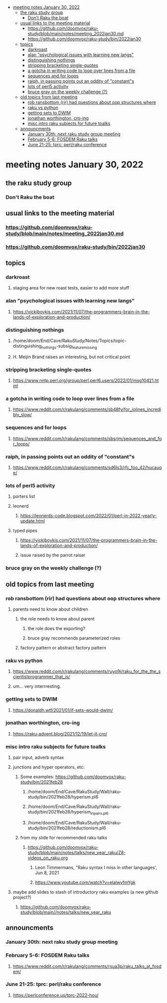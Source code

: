 - [meeting notes January 30, 2022](#org90900c3)
  - [the raku study group](#org7795a8a)
    - [Don't Raku the boat](#org87b06a7)
  - [usual links to the meeting material](#org9d4e420)
    - [<https://github.com/doomvox/raku-study/blob/main/notes/meeting_2022jan30.md>](#orgb07c092)
    - [<https://github.com/doomvox/raku-study/bin/2022jan30>](#orgfe44341)
  - [topics](#org06013bd)
    - [darkroast](#org6c9ca79)
    - [alan "psychological issues with learning new langs"](#org7b3f443)
    - [distinguishing nothings](#orgdaf43a9)
    - [stripping bracketing single-quotes](#org629faa9)
    - [a gotcha in writing code to loop over lines from a file](#org1f61e1e)
    - [sequences and for loops](#org55dc9a9)
    - [raiph, in passing points out an oddity of "constant"s](#orgb344481)
    - [lots of perl5 activity](#org5b46ec2)
    - [bruce gray on the weekly challenge (?)](#orgd3ca356)
  - [old topics from last meeting](#org64e8e65)
    - [rob ransbottom (rir) had questions about oop structures where](#orgb0bca3e)
    - [raku vs python](#orgb77e1c3)
    - [getting sets to DWIM](#org7112785)
    - [jonathan worthington, cro-ing](#orgdfd4622)
    - [misc intro raku subjects for future toalks](#org79d3ff3)
  - [announcments](#org9234a50)
    - [January 30th: next raku study group meeting](#org3113216)
    - [February 5-6: FOSDEM Raku talks](#orgde49ff5)
    - [June 21-25: tprc: perl/raku conference](#orgcfe4b96)


<a id="org90900c3"></a>

# meeting notes January 30, 2022


<a id="org7795a8a"></a>

## the raku study group


<a id="org87b06a7"></a>

### Don't Raku the boat


<a id="org9d4e420"></a>

## usual links to the meeting material


<a id="orgb07c092"></a>

### <https://github.com/doomvox/raku-study/blob/main/notes/meeting_2022jan30.md>


<a id="orgfe44341"></a>

### <https://github.com/doomvox/raku-study/bin/2022jan30>


<a id="org06013bd"></a>

## topics


<a id="org6c9ca79"></a>

### darkroast

1.  staging area for new roast tests, easier to add more stuff


<a id="org7b3f443"></a>

### alan "psychological issues with learning new langs"

1.  <https://vickiboykis.com/2021/11/07/the-programmers-brain-in-the-lands-of-exploration-and-production/>


<a id="orgdaf43a9"></a>

### distinguishing nothings

1.  /home/doom/End/Cave/RakuStudy/Notes/Topics/topic-distinguishing<sub>nothings</sub>-subsig<sub>feature</sub><sub>missing</sub>

2.  H. Meijin Brand raises an interesting, but not critical point


<a id="org629faa9"></a>

### stripping bracketing single-quotes

1.  <https://www.nntp.perl.org/group/perl.perl6.users/2022/01/msg10421.html>


<a id="org1f61e1e"></a>

### a gotcha in writing code to loop over lines from a file

1.  <https://www.reddit.com/r/rakulang/comments/sb48fy/for_iolines_incredibly_slow/>


<a id="org55dc9a9"></a>

### sequences and for loops

1.  <https://www.reddit.com/r/rakulang/comments/sbsrjm/sequences_and_for_loops/>


<a id="orgb344481"></a>

### raiph, in passing points out an oddity of "constant"s

1.  <https://www.reddit.com/r/rakulang/comments/sd6ls3/rfc_foo_42/hucauoe/>


<a id="org5b46ec2"></a>

### lots of perl5 activity

1.  porters list

2.  leonerd

    1.  <https://leonerds-code.blogspot.com/2022/01/perl-in-2022-yearly-update.html>

3.  typed pipes

    1.  <https://vickiboykis.com/2021/11/07/the-programmers-brain-in-the-lands-of-exploration-and-production/>
    
    2.  issue raised by the parrot raiser


<a id="orgd3ca356"></a>

### bruce gray on the weekly challenge (?)


<a id="org64e8e65"></a>

## old topics from last meeting


<a id="orgb0bca3e"></a>

### rob ransbottom (rir) had questions about oop structures where

1.  parents need to know about children

    1.  the role needs to know about parent
    
        1.  the role does the exporting?
        
        2.  bruce gray recommends parameterized roles
    
    2.  factory pattern or abstract factory pattern


<a id="orgb77e1c3"></a>

### raku vs python

1.  <https://www.reddit.com/r/rakulang/comments/ruyo9j/raku_for_the_the_scientistprogrammer_that_is/>

2.  um&#x2026; very interrresting.


<a id="org7112785"></a>

### getting sets to DWIM

1.  <https://donaldh.wtf/2021/01/if-sets-would-dwim/>


<a id="orgdfd4622"></a>

### jonathan worthington, cro-ing

1.  <https://raku-advent.blog/2021/12/19/let-it-cro/>


<a id="org79d3ff3"></a>

### misc intro raku subjects for future toalks

1.  pair input, adverb syntax

2.  junctions and hyper operators, etc:

    1.  Some examples: <https://github.com/doomvox/raku-study/bin/2021feb28>
    
        1.  /home/doom/End/Cave/RakuStudy/Wall/raku-study/bin/2021feb28/hyperism.pl6
        
        2.  /home/doom/End/Cave/RakuStudy/Wall/raku-study/bin/2021feb28/hyperism<sub>in</sub><sub>pairs.pl6</sub>
        
        3.  /home/doom/End/Cave/RakuStudy/Wall/raku-study/bin/2021feb28/reductionism.pl6
    
    2.  from my slide for recommended raku talks
    
        1.  <https://github.com/doomvox/raku-study/blob/main/notes/talks/new_year_raku/Z8-videos_on_raku.org>
        
            1.  Leon Timmermans, "Raku syntax I miss in other languages', Jun 8, 2021
            
            2.  <https://www.youtube.com/watch?v=elalwvfmYgk>

3.  maybe add slides to stash of introductory raku examples (a new github project?)

    1.  <https://github.com/doomvox/raku-study/blob/main//notes/talks/new_year_raku>


<a id="org9234a50"></a>

## announcments


<a id="org3113216"></a>

### January 30th: next raku study group meeting


<a id="orgde49ff5"></a>

### February 5-6: FOSDEM Raku talks

1.  <https://www.reddit.com/r/rakulang/comments/rsua3p/raku_talks_at_fosdem/>


<a id="orgcfe4b96"></a>

### June 21-25: tprc: perl/raku conference

1.  <https://perlconference.us/tprc-2022-hou/>

